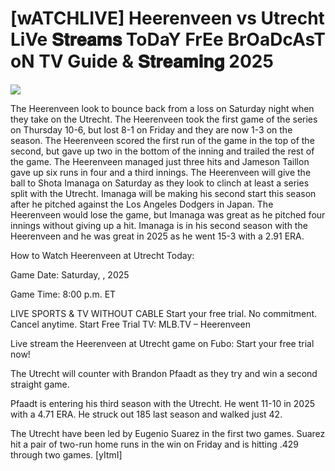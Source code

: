 # [wATCHLIVE] Heerenveen vs Utrecht LiVe 𝐒𝐭𝐫𝐞𝐚𝐦𝐬 ToDaY FrEe BrOaDcAsT oN TV Guide & 𝐒𝐭𝐫𝐞𝐚𝐦𝐢𝐧𝐠  2025  
  
  
[![](https://i.imgur.com/qSNzIqt.png)](https://movie.rssnews.media/CpUSzEAd.php)  
  
The Heerenveen look to bounce back from a loss on Saturday night when they take on the Utrecht. The Heerenveen took the first game of the series on Thursday 10-6, but lost 8-1 on Friday and they are now 1-3 on the season. The Heerenveen scored the first run of the game in the top of the second, but gave up two in the bottom of the inning and trailed the rest of the game. The Heerenveen managed just three hits and Jameson Taillon gave up six runs in four and a third innings. The Heerenveen will give the ball to Shota Imanaga on Saturday as they look to clinch at least a series split with the Utrecht. Imanaga will be making his second start this season after he pitched against the Los Angeles Dodgers in Japan. The Heerenveen would lose the game, but Imanaga was great as he pitched four innings without giving up a hit. Imanaga is in his second season with the Heerenveen and he was great in 2025 as he went 15-3 with a 2.91 ERA.

How to Watch Heerenveen at Utrecht Today:

Game Date: Saturday, , 2025

Game Time: 8:00 p.m. ET

LIVE SPORTS & TV WITHOUT CABLE
Start your free trial. No commitment. Cancel anytime.
Start Free Trial
TV: MLB.TV – Heerenveen

Live stream the Heerenveen at Utrecht game on Fubo: Start your free trial now!

The Utrecht will counter with Brandon Pfaadt as they try and win a second straight game.

Pfaadt is entering his third season with the Utrecht. He went 11-10 in 2025 with a 4.71 ERA. He struck out 185 last season and walked just 42.

The Utrecht have been led by Eugenio Suarez in the first two games. Suarez hit a pair of two-run home runs in the win on Friday and is hitting .429 through two games. [yItmI]